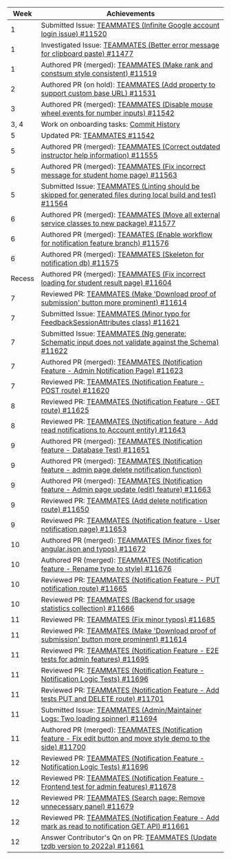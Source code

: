 | Week   | Achievements                                                                                                                                                         |
| ------ | -------------------------------------------------------------------------------------------------------------------------------------------------------------------- |
| 1      | Submitted Issue: [TEAMMATES (Infinite Google account login issue) #11520](https://github.com/TEAMMATES/teammates/issues/11520)                                       |
| 1      | Investigated Issue: [TEAMMATES (Better error message for clipboard paste) #11477](https://github.com/TEAMMATES/teammates/issues/11477)                               |
| 1      | Authored PR (merged): [TEAMMATES (Make rank and constsum style consistent) #11519](https://github.com/TEAMMATES/teammates/pull/11519)                                |
| 2      | Authored PR (on hold): [TEAMMATES (Add property to support custom base URL) #11531](https://github.com/TEAMMATES/teammates/pull/11531)                               |
| 3      | Authored PR (merged): [TEAMMATES (Disable mouse wheel events for number inputs) #11542](https://github.com/TEAMMATES/teammates/pull/11542)                           |
| 3, 4   | Work on onboarding tasks: [Commit History](https://github.com/TEAMMATES-2122S2-Team2/teammates/commits/onboarding-task?author=fsgmhoward)                            |
| 5      | Updated PR: [TEAMMATES #11542](https://github.com/TEAMMATES/teammates/pull/11542)                                                                                    |
| 5      | Authored PR (merged): [TEAMMATES (Correct outdated instructor help information) #11555](https://github.com/TEAMMATES/teammates/pull/11555)                           |
| 5      | Authored PR (merged): [TEAMMATES (Fix incorrect message for student home page) #11563](https://github.com/TEAMMATES/teammates/pull/11563)                            |
| 5      | Submitted Issue: [TEAMMATES (Linting should be skipped for generated files during local build and test) #11564](https://github.com/TEAMMATES/teammates/issues/11564) |
| 6      | Authored PR (merged): [TEAMMATES (Move all external service classes to new package) #11577](https://github.com/TEAMMATES/teammates/pull/11577)                       |
| 6      | Authored PR (merged): [TEAMATES (Enable workflow for notification feature branch) #11576](https://github.com/TEAMMATES/teammates/pull/11576)                         |
| 6      | Authored PR (merged): [TEAMMATES (Skeleton for notification db) #11575](https://github.com/TEAMMATES/teammates/pull/11575)                                           |
| Recess | Authored PR (merged): [TEAMMATES (Fix incorrect loading for student result page) #11604](https://github.com/TEAMMATES/teammates/pull/11604)                          |
| 7      | Reviewed PR: [TEAMMATES (Make 'Download proof of submission' button more prominent) #11614](https://github.com/TEAMMATES/teammates/pull/11614)                       |
| 7      | Submitted Issue: [TEAMMATES (Minor typo for FeedbackSessionAttributes class) #11621](https://github.com/TEAMMATES/teammates/issues/11621)                            |
| 7      | Submitted Issue: [TEAMMATES (Ng generate: Schematic input does not validate against the Schema) #11622](https://github.com/TEAMMATES/teammates/issues/11622)         |
| 7      | Authored PR (merged): [TEAMMATES (Notification Feature - Admin Notification Page) #11623](https://github.com/TEAMMATES/teammates/pull/11623)                         |
| 7      | Reviewed PR: [TEAMMATES (Notification Feature - POST route) #11620](https://github.com/TEAMMATES/teammates/pull/11620)                                               |
| 8      | Reviewed PR: [TEAMMATES (Notification Feature - GET route) #11625](https://github.com/TEAMMATES/teammates/pull/11625)                                                |
| 8      | Reviewed PR: [TEAMMATES (Notification feature - Add read notifications to Account entity) #11643](https://github.com/TEAMMATES/teammates/pull/11643)                 |
| 9      | Authored PR (merged): [TEAMMATES (Notification feature - Database Test) #11651](https://github.com/TEAMMATES/teammates/pull/11651)                                   |
| 9      | Authored PR (merged): [TEAMMATES (Notification feature - admin page delete notification function)](https://github.com/TEAMMATES/teammates/pull/11652)                |
| 9      | Authored PR (merged): [TEAMMATES (Notification feature - Admin page update (edit) feature) #11663](https://github.com/TEAMMATES/teammates/pull/11663)                |
| 9      | Reviewed PR: [TEAMMATES (Add delete notification route) #11650](https://github.com/TEAMMATES/teammates/pull/11650)                                                   |
| 9      | Reviewed PR: [TEAMMATES (Notification feature - User notification page) #11653](https://github.com/TEAMMATES/teammates/pull/11653)                                   |
| 10     | Authored PR (merged): [TEAMMATES (Minor fixes for angular.json and typos) #11672](https://github.com/TEAMMATES/teammates/pull/11672)                                 |
| 10     | Authored PR (merged): [TEAMMATES (Notification feature - Rename type to style) #11676](https://github.com/TEAMMATES/teammates/pull/11676)                            |
| 10     | Reviewed PR: [TEAMMATES (Notification Feature - PUT notification route) #11665](https://github.com/TEAMMATES/teammates/pull/11665)                                   |
| 10     | Reviewed PR: [TEAMMATES (Backend for usage statistics collection) #11666](https://github.com/TEAMMATES/teammates/pull/11666)                                         |
| 11     | Reviewed PR: [TEAMMATES (Fix minor typos) #11685](https://github.com/TEAMMATES/teammates/pull/11685)                                                                 |
| 11     | Reviewed PR: [TEAMMATES (Make 'Download proof of submission' button more prominent) #11614](https://github.com/TEAMMATES/teammates/pull/11614)                       |
| 11     | Reviewed PR: [TEAMMATES (Notification Feature - E2E tests for admin features) #11695](https://github.com/TEAMMATES/teammates/pull/11695)                             |
| 11     | Reviewed PR: [TEAMMATES (Notification Feature - Notification Logic Tests) #11696](https://github.com/TEAMMATES/teammates/pull/11696)                                 |
| 11     | Reviewed PR: [TEAMMATES (Notification Feature - Add tests PUT and DELETE route) #11701](https://github.com/TEAMMATES/teammates/pull/11701)                           |
| 11     | Submitted Issue: [TEAMMATES (Admin/Maintainer Logs: Two loading spinner) #11694](https://github.com/TEAMMATES/teammates/issues/11694)                                |
| 11     | Authored PR (merged): [TEAMMATES (Notification feature - Fix edit button and move style demo to the side) #11700](https://github.com/TEAMMATES/teammates/pull/11700) |
| 12     | Reviewed PR: [TEAMMATES (Notification Feature - Notification Logic Tests) #11696](https://github.com/TEAMMATES/teammates/pull/11696)                                 |
| 12     | Reviewed PR: [TEAMMATES (Notification Feature - Frontend test for admin features) #11678](https://github.com/TEAMMATES/teammates/pull/11678)                         |
| 12     | Reviewed PR: [TEAMMATES (Search page: Remove unnecessary panel) #11679](https://github.com/TEAMMATES/teammates/pull/11679)                                           |
| 12     | Reviewed PR: [TEAMMATES (Notification Feature - Add mark as read to notification GET API) #11661](https://github.com/TEAMMATES/teammates/pull/11661)                 |
| 12     | Answer Contributor's Qn on PR: [TEAMMATES (Update tzdb version to 2022a) #11661](https://github.com/TEAMMATES/teammates/pull/11708)                                  |